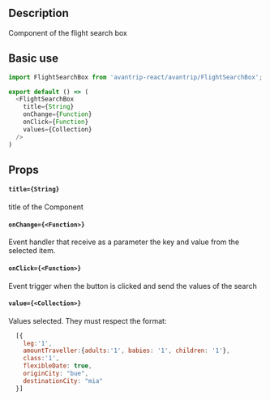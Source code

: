 ## Description
Component of the flight search box

## Basic use

```javascript
import FlightSearchBox from 'avantrip-react/avantrip/FlightSearchBox';

export default () => (
  <FlightSearchBox
    title={String}
    onChange={Function}
    onClick={Function}
    values={Collection}
  />
)
```


## Props

#### `title={String}`
title of the Component

#### `onChange={<Function>}`
Event handler that receive as a parameter the key and value from the selected item.

#### `onClick={<Function>}`
Event trigger when the button is clicked and send the values of the search

#### `value={<Collection>}`
Values selected. They must respect the format: 
```javascript
  [{
    leg:'1',
    amountTraveller:{adults:'1', babies: '1', children: '1'},
    class:'1',
    flexibleDate: true, 
    originCity: "bue", 
    destinationCity: "mia"
  }]
```